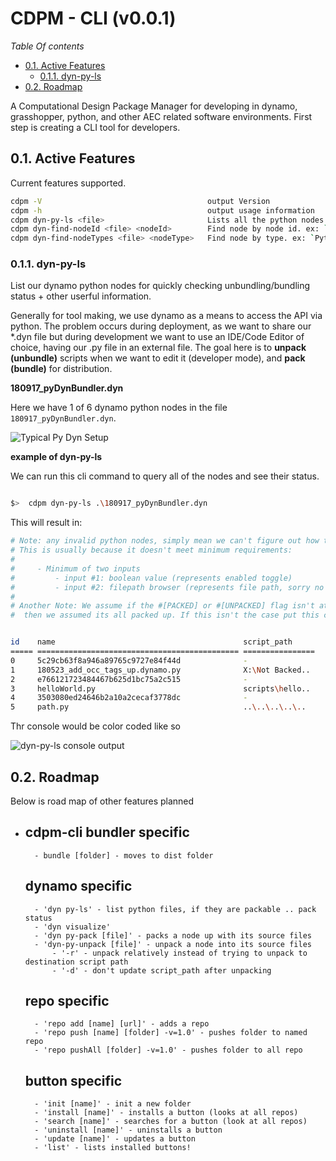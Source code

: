 CDPM - CLI (v0.0.1)
===================

*Table Of contents*

<!-- TOC -->

- [0.1. Active Features](#01-active-features)
    - [0.1.1. dyn-py-ls](#011-dyn-py-ls)
- [0.2. Roadmap](#02-roadmap)

<!-- /TOC -->
A Computational Design Package Manager for developing in dynamo, grasshopper, python, and other AEC related software environments. 
First step is creating a CLI tool for developers.

## 0.1. Active Features

Current features supported.

``` sh
cdpm -V                                     output Version
cdpm -h                                     output usage information
cdpm dyn-py-ls <file>                       Lists all the python nodes in file and their pack, enabled status
cdpm dyn-find-nodeId <file> <nodeId>        Find node by node id. ex: `9d5edce5bbad41ff96a0dca1b9bdd8de`
cdpm dyn-find-nodeTypes <file> <nodeType>   Find node by type. ex: `PythonScriptNode`
```

### 0.1.1. dyn-py-ls

List our dynamo python nodes for quickly checking unbundling/bundling status + other userful information.

 Generally for tool making, we use dynamo as a means to access the API via python. The problem occurs during deployment, as we want to share our *.dyn file but during development we want to use an IDE/Code Editor of choice, having our .py file in an external file. The goal here is to **unpack (unbundle)** scripts when we want to edit it (developer mode), and **pack (bundle)**  for distribution.

**180917_pyDynBundler.dyn**

Here we have 1 of 6 dynamo python nodes in the file `180917_pyDynBundler.dyn`.

![Typical Py Dyn Setup](https://i.imgur.com/vbA5Rir.png)

**example of dyn-py-ls**

We can run this cli command to query all of the nodes and see their status.

``` sh

$>  cdpm dyn-py-ls .\180917_pyDynBundler.dyn
```

This will result in:
``` sh
# Note: any invalid python nodes, simply mean we can't figure out how to pack/unpack it.
# This is usually because it doesn't meet minimum requirements:
# 
#     - Minimum of two inputs
#         - input #1: boolean value (represents enabled toggle)
#         - input #2: filepath browser (represents file path, sorry no strings)
# 
# Another Note: We assume if the #[PACKED] or #[UNPACKED] flag isn't at the top of the script,
#  then we assumed its all packed up. If this isn't the case put this comment flag at the top of your code.


id    name                                          script_path         on?        pack_status
===== ============================================= ================    ========== ===================================
0     5c29cb63f8a946a89765c9727e84f44d              -                   -          Invalid
1     180523_add_occ_tags_up.dynamo.py              X:\Not Backed..     no         Unpacked
2     e766121723484467b625d1bc75a2c515              -                   -          Invalid
3     helloWorld.py                                 scripts\hello..     yes        Packed
4     3503080ed24646b2a10a2cecaf3778dc              -                   -          Invalid
5     path.py                                       ..\..\..\..\..      yes        ? (Assuming Packed)
```
Thr console would be color coded like so

![dyn-py-ls console output](https://i.imgur.com/2fr4tszg.png)

## 0.2. Roadmap

Below is road map of other features planned


- cdpm-cli 
    bundler specific
    -----------------
        - bundle [folder] - moves to dist folder

    dynamo specific
    ---------------
        - 'dyn py-ls' - list python files, if they are packable .. pack status
        - 'dyn visualize'
        - 'dyn py-pack [file]' - packs a node up with its source files
        - 'dyn-py-unpack [file]' - unpack a node into its source files
            - '-r' - unpack relatively instead of trying to unpack to destination script path
            - '-d' - don't update script_path after unpacking

    repo specific
    --------------
        - 'repo add [name] [url]' - adds a repo
        - 'repo push [name] [folder] -v=1.0' - pushes folder to named repo
        - 'repo pushAll [folder] -v=1.0' - pushes folder to all repo

    button specific
    ---------------
        - 'init [name]' - init a new folder
        - 'install [name]' - installs a button (looks at all repos)
        - 'search [name]' - searches for a button (look at all repos)
        - 'uninstall [name]' - uninstalls a button
        - 'update [name]' - updates a button
        - 'list' - lists installed buttons!

